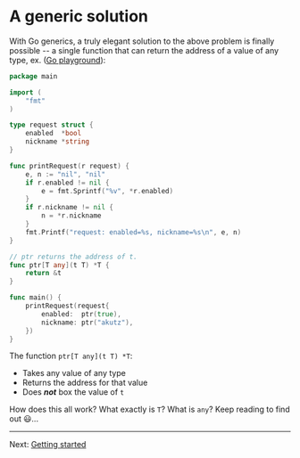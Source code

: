 # A generic solution

With Go generics, a truly elegant solution to the above problem is finally possible -- a single function that can return the address of a value of any type, ex. ([Go playground](https://gotipplay.golang.org/p/d0dgvmP6bII)):

```go
package main

import (
	"fmt"
)

type request struct {
	enabled  *bool
	nickname *string
}

func printRequest(r request) {
	e, n := "nil", "nil"
	if r.enabled != nil {
		e = fmt.Sprintf("%v", *r.enabled)
	}
	if r.nickname != nil {
		n = *r.nickname
	}
	fmt.Printf("request: enabled=%s, nickname=%s\n", e, n)
}

// ptr returns the address of t.
func ptr[T any](t T) *T {
	return &t
}

func main() {
	printRequest(request{
		enabled:  ptr(true),
		nickname: ptr("akutz"),
	})
}

```

The function `ptr[T any](t T) *T`:

* Takes any value of any type
* Returns the address for that value
* Does **_not_** box the value of `t`

How does this all work? What exactly is `T`? What is `any`?  Keep reading to find out :smiley:...

---

Next: [Getting started](../03-getting-started/)
